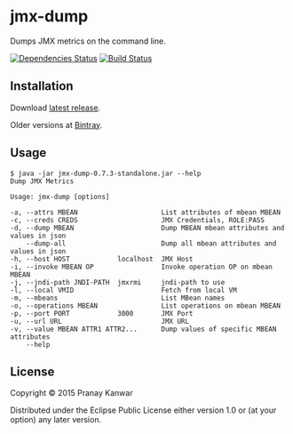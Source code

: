 # jmx-dump

Dumps JMX metrics on the command line.

[![Dependencies Status](http://jarkeeper.com/r4um/jmx-dump/status.png)](http://jarkeeper.com/r4um/jmx-dump)
[![Build Status](https://travis-ci.org/r4um/jmx-dump.svg?branch=master)](https://travis-ci.org/r4um/jmx-dump)

## Installation

Download [latest release](https://github.com/r4um/jmx-dump/releases/latest).

Older versions at [Bintray](https://bintray.com/r4um/generic/jmx-dump).

## Usage

```shell
$ java -jar jmx-dump-0.7.3-standalone.jar --help
Dump JMX Metrics

Usage: jmx-dump [options]

-a, --attrs MBEAN                     List attributes of mbean MBEAN
-c, --creds CREDS                     JMX Credentials, ROLE:PASS
-d, --dump MBEAN                      Dump MBEAN mbean attributes and values in json
    --dump-all                        Dump all mbean attributes and values in json
-h, --host HOST            localhost  JMX Host
-i, --invoke MBEAN OP                 Invoke operation OP on mbean MBEAN
-j, --jndi-path JNDI-PATH  jmxrmi     jndi-path to use
-l, --local VMID                      Fetch from local VM
-m, --mbeans                          List MBean names
-o, --operations MBEAN                List operations on mbean MBEAN
-p, --port PORT            3000       JMX Port
-u, --url URL                         JMX URL
-v, --value MBEAN ATTR1 ATTR2...      Dump values of specific MBEAN attributes
    --help
```


## License

Copyright © 2015 Pranay Kanwar

Distributed under the Eclipse Public License either version 1.0 or (at
your option) any later version.
